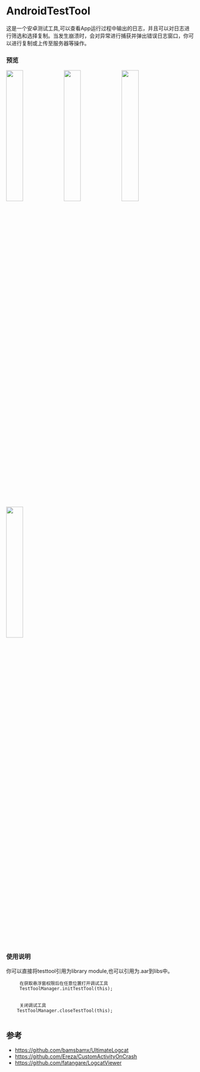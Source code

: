 # AndroidTestTool

这是一个安卓测试工具,可以查看App运行过程中输出的日志，并且可以对日志进行筛选和选择复制。当发生崩溃时，会对异常进行捕获并弹出错误日志窗口，你可以进行复制或上传至服务器等操作。

### 预览
<img src="screenshots/shot1.png" width = "30%" />   <img src="screenshots/shot2.png" width = "30%" />
<img src="screenshots/shot3.png" width = "30%" />   <img src="screenshots/shot4.png" width = "30%" />


### 使用说明

你可以直接将testtool引用为library module,也可以引用为.aar到libs中。

```
     在获取悬浮窗权限后在任意位置打开调试工具
     TestToolManager.initTestTool(this);
     
 
     关闭调试工具
    TestToolManager.closeTestTool(this);
  
```

## 参考

* https://github.com/bamsbamx/UltimateLogcat
* https://github.com/Ereza/CustomActivityOnCrash
* https://github.com/fatangare/LogcatViewer


